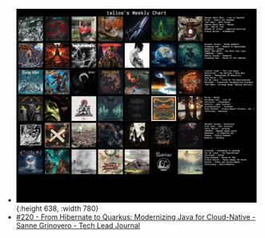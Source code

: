 - ![LastFM-2025-06-30.jpg](../assets/LastFM-2025-06-30_1751272989734_0.jpg){:height 638, :width 780}
- [#220 - From Hibernate to Quarkus: Modernizing Java for Cloud-Native - Sanne Grinovero - Tech Lead Journal](https://techleadjournal.dev/episodes/220/)
